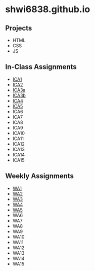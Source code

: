 # shwi6838.github.io


## Projects
- HTML
- CSS
- JS

## In-Class Assignments
- [ICA1](shwi6838.github.io/ica/ica1.html)
- [ICA2](shwi6838.github.io/ica/ica2.pdf)
- [ICA3a](shwi6838.github.io/ica/ica3a.html)
- [ICA3b](shwi6838.github.io/ica/ica3-part2/assets/ica3b.html)
- [ICA4](shwi6838.github.io/ica/ica4.html)
- [ICA5](shwi6838.github.io/ica/ica5/ica5.html)
- ICA6
- ICA7
- ICA8
- ICA9
- ICA10
- ICA11
- ICA12
- ICA13
- ICA14
- ICA15

## Weekly Assignments
- [WA1](shwi6838.github.io/wa/wa1.html)
- [WA2](shwi6838.github.io/wa/wa2.html)
- [WA3](shwi6838.github.io/wa/wa3.html)
- [WA4](shwi6838.github.io/wa/wa4.html)
- [WA5](shwi6838.github.io/wa/wa5.html)
- WA6
- WA7
- WA8
- WA9
- WA10
- WA11
- WA12
- WA13
- WA14
- WA15





